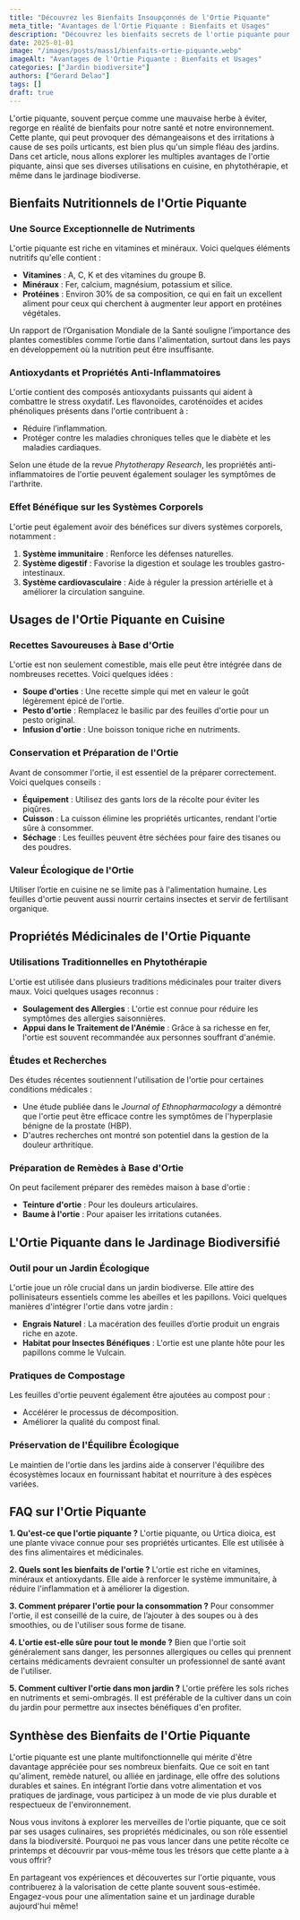 ```yaml
---
title: "Découvrez les Bienfaits Insoupçonnés de l'Ortie Piquante"
meta_title: "Avantages de l'Ortie Piquante : Bienfaits et Usages"
description: "Découvrez les bienfaits secrets de l'ortie piquante pour la santé, la cuisine et le jardin. Un trésor naturel à exploiter!"
date: 2025-01-01
image: "/images/posts/mass1/bienfaits-ortie-piquante.webp"
imageAlt: "Avantages de l'Ortie Piquante : Bienfaits et Usages"
categories: ["Jardin biodiversite"]
authors: ["Gerard Delao"]
tags: []
draft: true
---
```


L'ortie piquante, souvent perçue comme une mauvaise herbe à éviter, regorge en réalité de bienfaits pour notre santé et notre environnement. Cette plante, qui peut provoquer des démangeaisons et des irritations à cause de ses poils urticants, est bien plus qu'un simple fléau des jardins. Dans cet article, nous allons explorer les multiples avantages de l'ortie piquante, ainsi que ses diverses utilisations en cuisine, en phytothérapie, et même dans le jardinage biodiverse.

## Bienfaits Nutritionnels de l'Ortie Piquante

### Une Source Exceptionnelle de Nutriments

L'ortie piquante est riche en vitamines et minéraux. Voici quelques éléments nutritifs qu'elle contient :

- **Vitamines** : A, C, K et des vitamines du groupe B.
- **Minéraux** : Fer, calcium, magnésium, potassium et silice.
- **Protéines** : Environ 30% de sa composition, ce qui en fait un excellent aliment pour ceux qui cherchent à augmenter leur apport en protéines végétales.

Un rapport de l’Organisation Mondiale de la Santé souligne l’importance des plantes comestibles comme l’ortie dans l'alimentation, surtout dans les pays en développement où la nutrition peut être insuffisante.

### Antioxydants et Propriétés Anti-Inflammatoires

L'ortie contient des composés antioxydants puissants qui aident à combattre le stress oxydatif. Les flavonoïdes, caroténoïdes et acides phénoliques présents dans l'ortie contribuent à :

- Réduire l’inflammation.
- Protéger contre les maladies chroniques telles que le diabète et les maladies cardiaques.

Selon une étude de la revue *Phytotherapy Research*, les propriétés anti-inflammatoires de l'ortie peuvent également soulager les symptômes de l'arthrite.

### Effet Bénéfique sur les Systèmes Corporels

L'ortie peut également avoir des bénéfices sur divers systèmes corporels, notamment :

1. **Système immunitaire** : Renforce les défenses naturelles.
2. **Système digestif** : Favorise la digestion et soulage les troubles gastro-intestinaux.
3. **Système cardiovasculaire** : Aide à réguler la pression artérielle et à améliorer la circulation sanguine.

## Usages de l'Ortie Piquante en Cuisine

### Recettes Savoureuses à Base d'Ortie

L'ortie est non seulement comestible, mais elle peut être intégrée dans de nombreuses recettes. Voici quelques idées :

- **Soupe d'orties** : Une recette simple qui met en valeur le goût légèrement épicé de l'ortie.
- **Pesto d'ortie** : Remplacez le basilic par des feuilles d'ortie pour un pesto original.
- **Infusion d'ortie** : Une boisson tonique riche en nutriments.

### Conservation et Préparation de l'Ortie

Avant de consommer l'ortie, il est essentiel de la préparer correctement. Voici quelques conseils :

- **Équipement** : Utilisez des gants lors de la récolte pour éviter les piqûres.
- **Cuisson** : La cuisson élimine les propriétés urticantes, rendant l'ortie sûre à consommer.
- **Séchage** : Les feuilles peuvent être séchées pour faire des tisanes ou des poudres.

### Valeur Écologique de l'Ortie

Utiliser l’ortie en cuisine ne se limite pas à l'alimentation humaine. Les feuilles d'ortie peuvent aussi nourrir certains insectes et servir de fertilisant organique.

## Propriétés Médicinales de l'Ortie Piquante

### Utilisations Traditionnelles en Phytothérapie

L'ortie est utilisée dans plusieurs traditions médicinales pour traiter divers maux. Voici quelques usages reconnus :

- **Soulagement des Allergies** : L'ortie est connue pour réduire les symptômes des allergies saisonnières.
- **Appui dans le Traitement de l'Anémie** : Grâce à sa richesse en fer, l'ortie est souvent recommandée aux personnes souffrant d'anémie.

### Études et Recherches

Des études récentes soutiennent l'utilisation de l'ortie pour certaines conditions médicales :

- Une étude publiée dans le *Journal of Ethnopharmacology* a démontré que l'ortie peut être efficace contre les symptômes de l'hyperplasie bénigne de la prostate (HBP).
- D'autres recherches ont montré son potentiel dans la gestion de la douleur arthritique.

### Préparation de Remèdes à Base d'Ortie

On peut facilement préparer des remèdes maison à base d'ortie :

- **Teinture d'ortie** : Pour les douleurs articulaires.
- **Baume à l'ortie** : Pour apaiser les irritations cutanées.

## L'Ortie Piquante dans le Jardinage Biodiversifié

### Outil pour un Jardin Écologique

L'ortie joue un rôle crucial dans un jardin biodiverse. Elle attire des pollinisateurs essentiels comme les abeilles et les papillons. Voici quelques manières d'intégrer l'ortie dans votre jardin :

- **Engrais Naturel** : La macération des feuilles d’ortie produit un engrais riche en azote.
- **Habitat pour Insectes Bénéfiques** : L'ortie est une plante hôte pour les papillons comme le Vulcain.

### Pratiques de Compostage

Les feuilles d'ortie peuvent également être ajoutées au compost pour :

- Accélérer le processus de décomposition.
- Améliorer la qualité du compost final.

### Préservation de l'Équilibre Écologique

Le maintien de l'ortie dans les jardins aide à conserver l'équilibre des écosystèmes locaux en fournissant habitat et nourriture à des espèces variées.

## FAQ sur l'Ortie Piquante

**1. Qu'est-ce que l'ortie piquante ?**
L'ortie piquante, ou Urtica dioica, est une plante vivace connue pour ses propriétés urticantes. Elle est utilisée à des fins alimentaires et médicinales.

**2. Quels sont les bienfaits de l'ortie ?**
L'ortie est riche en vitamines, minéraux et antioxydants. Elle aide à renforcer le système immunitaire, à réduire l'inflammation et à améliorer la digestion.

**3. Comment préparer l'ortie pour la consommation ?**
Pour consommer l'ortie, il est conseillé de la cuire, de l’ajouter à des soupes ou à des smoothies, ou de l'utiliser sous forme de tisane.

**4. L'ortie est-elle sûre pour tout le monde ?**
Bien que l'ortie soit généralement sans danger, les personnes allergiques ou celles qui prennent certains médicaments devraient consulter un professionnel de santé avant de l'utiliser.

**5. Comment cultiver l'ortie dans mon jardin ?**
L'ortie préfère les sols riches en nutriments et semi-ombragés. Il est préférable de la cultiver dans un coin du jardin pour permettre aux insectes bénéfiques d'en profiter.

## Synthèse des Bienfaits de l'Ortie Piquante

L'ortie piquante est une plante multifonctionnelle qui mérite d'être davantage appréciée pour ses nombreux bienfaits. Que ce soit en tant qu'aliment, remède naturel, ou alliée en jardinage, elle offre des solutions durables et saines. En intégrant l’ortie dans votre alimentation et vos pratiques de jardinage, vous participez à un mode de vie plus durable et respectueux de l'environnement.

Nous vous invitons à explorer les merveilles de l'ortie piquante, que ce soit par ses usages culinaires, ses propriétés médicinales, ou son rôle essentiel dans la biodiversité. Pourquoi ne pas vous lancer dans une petite récolte ce printemps et découvrir par vous-même tous les trésors que cette plante a à vous offrir?

En partageant vos expériences et découvertes sur l'ortie piquante, vous contribuerez à la valorisation de cette plante souvent sous-estimée. Engagez-vous pour une alimentation saine et un jardinage durable aujourd'hui même!


